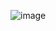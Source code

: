 
<!-- <b> Show them with what you can do, not with what you have. </b> -->
<!-- ![banner](https://user-images.githubusercontent.com/44605554/173247196-9fc09d3e-3037-4971-a6d3-b5c96a8ded5b.png) -->
![image](https://user-images.githubusercontent.com/44605554/187134227-e7333505-f2ab-4180-9c48-ca4dc546dba1.png)

<!-- 
[![GitHub](https://img.shields.io/badge/GitHub-%40lemokami-239a3b.svg)](https://github.com/lemokami)
[![Twitter](https://img.shields.io/badge/Twitter-%40lemokami-58a1f2.svg)](https://twitter.com/lemokami)
[![LinkedIn](https://img.shields.io/badge/Linked-in-0c66c3.svg)](https://www.linkedin.com/in/lemokami/)
[![Style](https://img.shields.io/badge/Dark%20Mode-111111.svg#gh-dark-mode-only)](https://github.com/settings/appearance#gh-dark-mode-only)
[![Style](https://img.shields.io/badge/Light%20Mode-efefef.svg#gh-light-mode-only)](https://github.com/settings/appearance#gh-light-mode-only)
 -->


